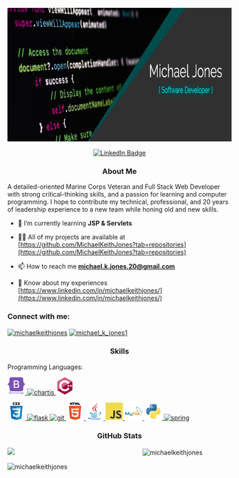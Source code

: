 <p align="center"> <img width="800" height="300" src="https://github.com/MichaelKeithJones/MichaelKeithJones/blob/main/FotoJet.png"> </p>

<div align="center">

[![LinkedIn Badge](https://img.shields.io/badge/LinkedIn-Profile-informational?style=flat&logo=linkedin&logoColor=white&color=004D4D)](https://www.linkedin.com/in/michaelkeithjones/)

</div>


<p align="center"> <h3 align="center">About Me</h3> </p>

A detailed-oriented Marine Corps Veteran and Full Stack Web Developer with strong critical-thinking skills, and a passion for learning and computer programming. I hope to contribute my technical, professional, and 20 years of leadership experience to a new team while honing old and new skills.

- 🌱 I’m currently learning **JSP & Servlets**

- 👨‍💻 All of my projects are available at [https://github.com/MichaelKeithJones?tab=repositories](https://github.com/MichaelKeithJones?tab=repositories)

- 📫 How to reach me **michael.k.jones.20@gmail.com**

- 📄 Know about my experiences [https://www.linkedin.com/in/michaelkeithjones/](https://www.linkedin.com/in/michaelkeithjones/)

<h3 align="left">Connect with me:</h3>
<p align="left">
<a href="https://linkedin.com/in/michaelkeithjones" target="blank"><img align="center" src="https://raw.githubusercontent.com/rahuldkjain/github-profile-readme-generator/master/src/images/icons/Social/linked-in-alt.svg" alt="michaelkeithjones" height="30" width="40" /></a>
<a href="https://www.hackerrank.com/michael_k_jones1" target="blank"><img align="center" src="https://raw.githubusercontent.com/rahuldkjain/github-profile-readme-generator/master/src/images/icons/Social/hackerrank.svg" alt="michael_k_jones1" height="30" width="40" /></a>
</p>

<p align="center"> <h3 align="center">Skills</h3> </p>

Programming Languages: 

<p align="left">
  <a href="https://getbootstrap.com" target="_blank" rel="noreferrer">
    <img src="https://raw.githubusercontent.com/devicons/devicon/master/icons/bootstrap/bootstrap-plain-wordmark.svg" alt="bootstrap" width="40" height="40"/> 
  </a>
  
  <a href="https://www.chartjs.org" target="_blank" rel="noreferrer">
    <img src="https://www.chartjs.org/media/logo-title.svg" alt="chartjs" width="40" height="40"/> </a> <a href="https://www.w3schools.com/cpp/" target="_blank" rel="noreferrer">
    <img src="https://raw.githubusercontent.com/devicons/devicon/master/icons/cplusplus/cplusplus-original.svg" alt="cplusplus" width="40" height="40"/>
  </a>
  
  <a href="https://www.w3schools.com/css/" target="_blank" rel="noreferrer"> <img src="https://raw.githubusercontent.com/devicons/devicon/master/icons/css3/css3-original-wordmark.svg" alt="css3" width="40" height="40"/> </a> <a href="https://flask.palletsprojects.com/" target="_blank" rel="noreferrer"> <img src="https://www.vectorlogo.zone/logos/pocoo_flask/pocoo_flask-icon.svg" alt="flask" width="40" height="40"/> </a> <a href="https://git-scm.com/" target="_blank" rel="noreferrer"> <img src="https://www.vectorlogo.zone/logos/git-scm/git-scm-icon.svg" alt="git" width="40" height="40"/> </a> <a href="https://www.w3.org/html/" target="_blank" rel="noreferrer"> <img src="https://raw.githubusercontent.com/devicons/devicon/master/icons/html5/html5-original-wordmark.svg" alt="html5" width="40" height="40"/> </a> <a href="https://www.java.com" target="_blank" rel="noreferrer"> <img src="https://raw.githubusercontent.com/devicons/devicon/master/icons/java/java-original.svg" alt="java" width="40" height="40"/> </a> <a href="https://developer.mozilla.org/en-US/docs/Web/JavaScript" target="_blank" rel="noreferrer"> <img src="https://raw.githubusercontent.com/devicons/devicon/master/icons/javascript/javascript-original.svg" alt="javascript" width="40" height="40"/> </a> <a href="https://www.mysql.com/" target="_blank" rel="noreferrer"> <img src="https://raw.githubusercontent.com/devicons/devicon/master/icons/mysql/mysql-original-wordmark.svg" alt="mysql" width="40" height="40"/> </a> <a href="https://www.python.org" target="_blank" rel="noreferrer"> <img src="https://raw.githubusercontent.com/devicons/devicon/master/icons/python/python-original.svg" alt="python" width="40" height="40"/> </a> <a href="https://spring.io/" target="_blank" rel="noreferrer"> <img src="https://www.vectorlogo.zone/logos/springio/springio-icon.svg" alt="spring" width="40" height="40"/> </a> </p>

<p align="center">
<h3 align="center">GitHub Stats</h3>
</p>

<img align="left" src="https://github-readme-stats.vercel.app/api/top-langs?username=michaelkeithjones&&show_icons=true&theme=vue-dark" width="300">

<p>&nbsp;<img align="center" src="https://github-readme-stats.vercel.app/api?username=michaelkeithjones&show_icons=true&theme=vue-dark" alt="michaelkeithjones" /></p>

<p><img align="center" src="https://github-readme-streak-stats.herokuapp.com/?user=michaelkeithjones&theme=vue-dark" alt="michaelkeithjones" /></p>
